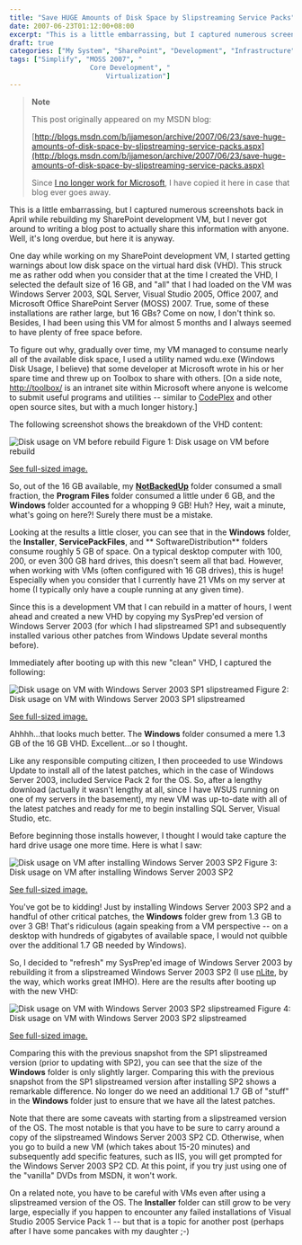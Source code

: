 ```yaml
---
title: "Save HUGE Amounts of Disk Space by Slipstreaming Service Packs"
date: 2007-06-23T01:12:00+08:00
excerpt: "This is a little embarrassing, but I captured numerous screenshots back in April while rebuilding my SharePoint development VM, but I never got around to writing a blog post to actually share this information with anyone. Well, it's long overdue, but..."
draft: true
categories: ["My System", "SharePoint", "Development", "Infrastructure"]
tags: ["Simplify", "MOSS 2007", "
                    Core Development", "
                        Virtualization"]
---
```


> **Note**
>
> This post originally appeared on my MSDN blog:
>
> [http://blogs.msdn.com/b/jjameson/archive/2007/06/23/save-huge-amounts-of-disk-space-by-slipstreaming-service-packs.aspx](http://blogs.msdn.com/b/jjameson/archive/2007/06/23/save-huge-amounts-of-disk-space-by-slipstreaming-service-packs.aspx)
>
> Since [I no longer work for Microsoft](/blog/jjameson/2011/09/02/last-day-with-microsoft), I have copied it here in case that blog                 ever goes away.

This is a little embarrassing, but I captured numerous screenshots back in April         while rebuilding my SharePoint development VM, but I never got around to writing         a blog post to actually share this information with anyone. Well, it's long overdue,         but here it is anyway.

One day while working on my SharePoint development VM, I started getting warnings         about low disk space on the virtual hard disk (VHD). This struck me as rather odd         when you consider that at the time I created the VHD, I selected the default size         of 16 GB, and "all" that I had loaded on the VM was Windows Server 2003, SQL Server,         Visual Studio 2005, Office 2007, and Microsoft Office SharePoint Server (MOSS) 2007.         True, some of these installations are rather large, but 16 GBs? Come on now, I don't         think so. Besides, I had been using this VM for almost 5 months and I always seemed         to have plenty of free space before.

To figure out why, gradually over time, my VM managed to consume nearly all of the         available disk space, I used a utility named wdu.exe (Windows Disk Usage, I believe)         that some developer at Microsoft wrote in his or her spare time and threw up on         Toolbox to share with others. [On a side note, [http://toolbox/](http://toolbox/)         is an intranet site within Microsoft where anyone is welcome to submit useful programs         and utilities -- similar to [CodePlex](http://www.codeplex.com/) and         other open source sites, but with a much longer history.]

The following screenshot shows the breakdown of the VHD content:

![Disk usage on VM before rebuild](https://www.technologytoolbox.com/blog/images/www_technologytoolbox_com/blog/jjameson/8/r_Disk%20Usage-foobar.jpg "Disk usage on VM before rebuild")
Figure 1: Disk usage on VM before rebuild

[See full-sized image.](/blog/images/www_technologytoolbox_com/blog/jjameson/8/o_Disk%20Usage-foobar.jpg)

So, out of the 16 GB available, my [**NotBackedUp**](/blog/jjameson/2007/03/22/backedup-and-notbackedup) folder consumed a small fraction, the **Program
Files** folder consumed a little under 6 GB, and the **Windows**         folder accounted for a whopping 9 GB! Huh? Hey, wait a minute, what's going on here?!         Surely there must be a mistake.

Looking at the results a little closer, you can see that in the **Windows**         folder, the **Installer**, **ServicePackFiles**, and **            SoftwareDistribution** folders consume roughly 5 GB of space. On a typical         desktop computer with 100, 200, or even 300 GB hard drives, this doesn't seem all         that bad. However, when working with VMs (often configured with 16 GB drives), this         is huge! Especially when you consider that I currently have 21 VMs on my server         at home (I typically only have a couple running at any given time).

Since this is a development VM that I can rebuild in a matter of hours, I went ahead         and created a new VHD by copying my SysPrep'ed version of Windows Server 2003 (for         which I had slipstreamed SP1 and subsequently installed various other patches from         Windows Update several months before).

Immediately after booting up with this new "clean" VHD, I captured the following:

![Disk usage on VM with Windows Server 2003 SP1 slipstreamed](https://www.technologytoolbox.com/blog/images/www_technologytoolbox_com/blog/jjameson/8/r_Disk%20Usage-win2k3ee-base%20(SP1%20slipstream).jpg "Disk usage on VM with Windows Server 2003 SP1 slipstreamed")
Figure 2: Disk usage on VM with Windows Server 2003 SP1 slipstreamed

[See full-sized image.](/blog/images/www_technologytoolbox_com/blog/jjameson/8/o_Disk%20Usage-win2k3ee-base%20%28SP1%20slipstream%29.jpg)

Ahhhh...that looks much better. The **Windows** folder consumed a mere         1.3 GB of the 16 GB VHD. Excellent...or so I thought.

Like any responsible computing citizen, I then proceeded to use Windows Update to         install all of the latest patches, which in the case of Windows Server 2003, included         Service Pack 2 for the OS. So, after a lengthy download (actually it wasn't lengthy         at all, since I have WSUS running on one of my servers in the basement), my new         VM was up-to-date with all of the latest patches and ready for me to begin installing         SQL Server, Visual Studio, etc.

Before beginning those installs however, I thought I would take capture the hard         drive usage one more time. Here is what I saw:

![Disk usage on VM after installing Windows Server 2003 SP2](https://www.technologytoolbox.com/blog/images/www_technologytoolbox_com/blog/jjameson/8/r_Disk%20Usage-win2k3ee-base%20(after%20SP2%20install).jpg "Disk usage on VM after installing Windows Server 2003 SP2")
Figure 3: Disk usage on VM after installing Windows Server 2003 SP2

[See full-sized image.](/blog/images/www_technologytoolbox_com/blog/jjameson/8/o_Disk%20Usage-win2k3ee-base%20%28after%20SP2%20install%29.jpg)

You've got be to kidding! Just by installing Windows Server 2003 SP2 and a handful         of other critical patches, the **Windows** folder grew from 1.3 GB         to over 3 GB! That's ridiculous (again speaking from a VM perspective -- on a desktop         with hundreds of gigabytes of available space, I would not quibble over the additional         1.7 GB needed by Windows).

So, I decided to "refresh" my SysPrep'ed image of Windows Server 2003 by rebuilding         it from a slipstreamed Windows Server 2003 SP2 (I use [nLite](http://www.nliteos.com/), by the way, which works great IMHO). Here are the results after booting         up with the new VHD:

![Disk usage on VM with Windows Server 2003 SP2 slipstreamed](https://www.technologytoolbox.com/blog/images/www_technologytoolbox_com/blog/jjameson/8/r_Disk%20Usage-win2k3ee-base%20(SP2%20slipstreamed).jpg "Disk usage on VM with Windows Server 2003 SP2 slipstreamed")
Figure 4: Disk usage on VM with Windows Server 2003 SP2 slipstreamed

[See full-sized image.](/blog/images/www_technologytoolbox_com/blog/jjameson/8/r_Disk%20Usage-win2k3ee-base%20%28SP2%20slipstreamed%29.jpg)

Comparing this with the previous snapshot from the SP1 slipstreamed version (prior         to updating with SP2), you can see that the size of the **Windows**         folder is only slightly larger. Comparing this with the previous snapshot from the         SP1 slipstreamed version after installing SP2 shows a remarkable difference. No         longer do we need an additional 1.7 GB of "stuff" in the **Windows**         folder just to ensure that we have all the latest patches.

Note that there are some caveats with starting from a slipstreamed version of the         OS. The most notable is that you have to be sure to carry around a copy of the slipstreamed         Windows Server 2003 SP2 CD. Otherwise, when you go to build a new VM (which takes         about 15-20 minutes) and subsequently add specific features, such as IIS, you will         get prompted for the Windows Server 2003 SP2 CD. At this point, if you try just         using one of the "vanilla" DVDs from MSDN, it won't work.

On a related note, you have to be careful with VMs even after using a slipstreamed         version of the OS. The **Installer** folder can still grow to be very         large, especially if you happen to encounter any failed installations of Visual         Studio 2005 Service Pack 1 -- but that is a topic for another post (perhaps after         I have some pancakes with my daughter ;-)

